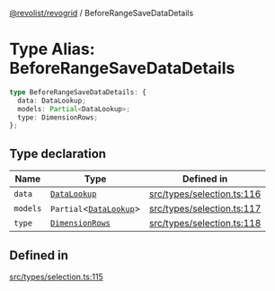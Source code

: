 [@revolist/revogrid](README.md) / BeforeRangeSaveDataDetails

# Type Alias: BeforeRangeSaveDataDetails

```ts
type BeforeRangeSaveDataDetails: {
  data: DataLookup;
  models: Partial<DataLookup>;
  type: DimensionRows;
};
```

## Type declaration

| Name | Type | Defined in |
| ------ | ------ | ------ |
| `data` | [`DataLookup`](TypeAlias.DataLookup.md) | [src/types/selection.ts:116](https://github.com/revolist/revogrid/blob/db3bbd7b3dfb60c01decc2efa78ae175ced1baa0/src/types/selection.ts#L116) |
| `models` | `Partial`\<[`DataLookup`](TypeAlias.DataLookup.md)\> | [src/types/selection.ts:117](https://github.com/revolist/revogrid/blob/db3bbd7b3dfb60c01decc2efa78ae175ced1baa0/src/types/selection.ts#L117) |
| `type` | [`DimensionRows`](TypeAlias.DimensionRows.md) | [src/types/selection.ts:118](https://github.com/revolist/revogrid/blob/db3bbd7b3dfb60c01decc2efa78ae175ced1baa0/src/types/selection.ts#L118) |

## Defined in

[src/types/selection.ts:115](https://github.com/revolist/revogrid/blob/db3bbd7b3dfb60c01decc2efa78ae175ced1baa0/src/types/selection.ts#L115)
